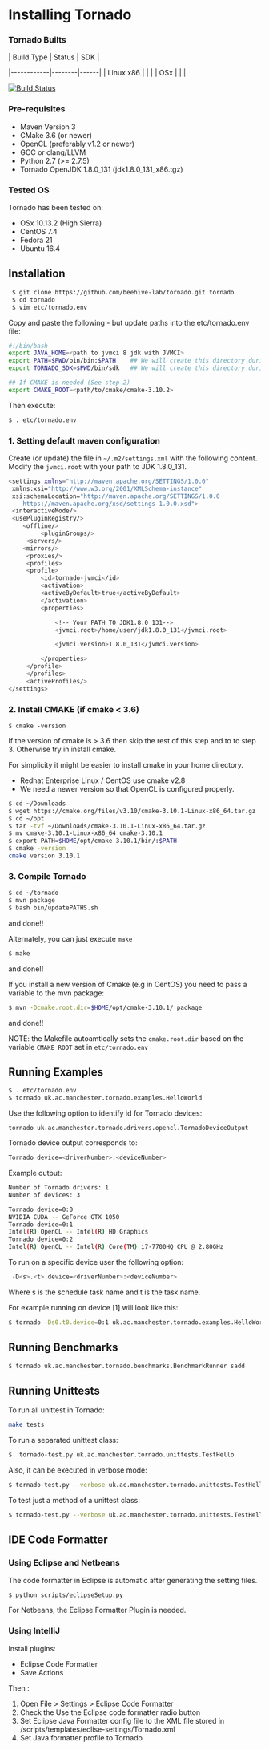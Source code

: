 # Installing Tornado #

### Tornado Builts
| Build Type | Status | SDK  |

|------------|--------|------|
| Linux x86  |        |      |
| OSx        |        |      |

[![Build Status](http://130.88.192.214:9080/buildStatus/icon?job=Tornado-pipeline)](http://130.88.192.214:9080/job/Tornado-pipeline/)

### Pre-requisites

  * Maven Version 3
  * CMake 3.6 (or newer)
  * OpenCL (preferably v1.2 or newer)
  * GCC or clang/LLVM
  * Python 2.7 (>= 2.7.5)
  * Tornado OpenJDK 1.8.0_131 (jdk1.8.0_131_x86.tgz)

### Tested OS
Tornado has been tested on:

  * OSx 10.13.2 (High Sierra)
  * CentOS 7.4
  * Fedora 21
  * Ubuntu 16.4 


## Installation

```bash
 $ git clone https://github.com/beehive-lab/tornado.git tornado
 $ cd tornado
 $ vim etc/tornado.env
```

Copy and paste the following - but update paths into the etc/tornado.env file:

```bash
#!/bin/bash
export JAVA_HOME=<path to jvmci 8 jdk with JVMCI>
export PATH=$PWD/bin/bin:$PATH    ## We will create this directory during Tornado compilation
export TORNADO_SDK=$PWD/bin/sdk   ## We will create this directory during Tornado compilation

## If CMAKE is needed (See step 2)
export CMAKE_ROOT=<path/to/cmake/cmake-3.10.2>
```

Then execute:

```bash
$ . etc/tornado.env
```


### 1. Setting default maven configuration

Create (or update) the file in `~/.m2/settings.xml` with the following content. Modify the `jvmci.root` with your path to JDK 1.8.0_131.

```bash
<settings xmlns="http://maven.apache.org/SETTINGS/1.0.0"
 xmlns:xsi="http://www.w3.org/2001/XMLSchema-instance"
 xsi:schemaLocation="http://maven.apache.org/SETTINGS/1.0.0
	https://maven.apache.org/xsd/settings-1.0.0.xsd">
 <interactiveMode/>
 <usePluginRegistry/>
 	<offline/>
		 <pluginGroups/>
	 <servers/>
 	<mirrors/>
	 <proxies/>
	 <profiles>
	 <profile>
		 <id>tornado-jvmci</id>
		 <activation>
		 <activeByDefault>true</activeByDefault>
		 </activation>
		 <properties>

			 <!-- Your PATH TO JDK1.8.0_131-->
			 <jvmci.root>/home/user/jdk1.8.0_131</jvmci.root>

		 	 <jvmci.version>1.8.0_131</jvmci.version>

		 </properties>
	 </profile>
	 </profiles>
	 <activeProfiles/>
</settings>

```


### 2. Install CMAKE (if cmake < 3.6) 

```
$ cmake -version
```

If the version of cmake is > 3.6 then skip the rest of this step and to to step 3.
Otherwise try in install cmake.

For simplicity it might be easier to install cmake in your home
directory.
  * Redhat Enterprise Linux / CentOS use cmake v2.8 
  * We need a newer version so that OpenCL is configured properly.

```bash
$ cd ~/Downloads
$ wget https://cmake.org/files/v3.10/cmake-3.10.1-Linux-x86_64.tar.gz
$ cd ~/opt
$ tar -tvf ~/Downloads/cmake-3.10.1-Linux-x86_64.tar.gz
$ mv cmake-3.10.1-Linux-x86_64 cmake-3.10.1
$ export PATH=$HOME/opt/cmake-3.10.1/bin/:$PATH
$ cmake -version
cmake version 3.10.1
``` 

### 3. Compile Tornado

```bash
$ cd ~/tornado
$ mvn package 
$ bash bin/updatePATHS.sh
```
and done!! 

Alternately, you can just execute `make`

```bash
$ make
```

and done!! 

If you install a new version of Cmake (e.g in CentOS) you need to pass a variable to the mvn package:

```bash 
$ mvn -Dcmake.root.dir=$HOME/opt/cmake-3.10.1/ package
```

and done!! 

NOTE: the Makefile autoamtically sets the `cmake.root.dir` based on the variable `CMAKE_ROOT` set in `etc/tornado.env`




## Running Examples #

```bash
$ . etc/tornado.env
$ tornado uk.ac.manchester.tornado.examples.HelloWorld
```

Use the following option to identify id for Tornado devices: 

```bas
tornado uk.ac.manchester.tornado.drivers.opencl.TornadoDeviceOutput
```
Tornado device output corresponds to:
```bash
Tornado device=<driverNumber>:<deviceNumber>
```
Example output:
```bash
Number of Tornado drivers: 1
Number of devices: 3

Tornado device=0:0
NVIDIA CUDA -- GeForce GTX 1050
Tornado device=0:1
Intel(R) OpenCL -- Intel(R) HD Graphics
Tornado device=0:2
Intel(R) OpenCL -- Intel(R) Core(TM) i7-7700HQ CPU @ 2.80GHz
```

To run on a specific device user the following option:

```bash
 -D<s>.<t>.device=<driverNumber>:<deviceNumber>
```

Where s is the schedule task name and t is the task name.

For example running on device [1] will look like this:

```bash
$ tornado -Ds0.t0.device=0:1 uk.ac.manchester.tornado.examples.HelloWorld
```

## Running Benchmarks #

```bash
$ tornado uk.ac.manchester.tornado.benchmarks.BenchmarkRunner sadd
```


## Running Unittests

To run all unittest in Tornado:

```bash
make tests 

```

To run a separated unittest class:

```bash
$  tornado-test.py uk.ac.manchester.tornado.unittests.TestHello
```

Also, it can be executed in verbose mode:

```bash
$ tornado-test.py --verbose uk.ac.manchester.tornado.unittests.TestHello
```

To test just a method of a unittest class:

```bash
$ tornado-test.py --verbose uk.ac.manchester.tornado.unittests.TestHello#testHello
```


## IDE Code Formatter

### Using Eclipse and Netbeans

The code formatter in Eclipse is automatic after generating the setting files.

```bash
$ python scripts/eclipseSetup.py
```

For Netbeans, the Eclipse Formatter Plugin is needed.

### Using IntelliJ 

Install plugins:
 * Eclipse Code Formatter
 * Save Actions 

Then :
 1. Open File > Settings > Eclipse Code Formatter
 2. Check the Use the Eclipse code formatter radio button
 2. Set Eclipse Java Formatter config file to the XML file stored in /scripts/templates/eclise-settings/Tornado.xml
 3. Set Java formatter profile to Tornado

